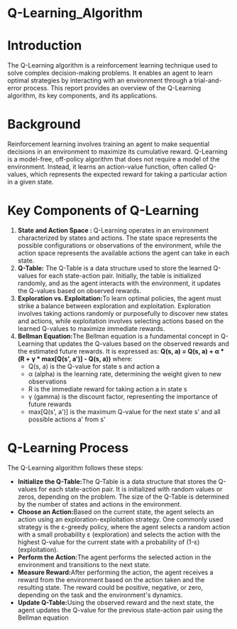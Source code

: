 # Q-Learning_Algorithm
<h1>Introduction</h1>
<p>The Q-Learning algorithm is a reinforcement learning technique used to solve complex decision-making problems. 
  It enables an agent to learn optimal strategies by interacting with an environment through a trial-and-error process. 
  This report provides an overview of the Q-Learning algorithm, its key components, and its applications.</p>
<h1>Background</h1>
<p>Reinforcement learning involves training an agent to make sequential decisions in an environment to maximize its cumulative reward. Q-Learning is a model-free,
  off-policy algorithm that does not require a model of the environment. 
  Instead, it learns an action-value function, often called Q-values, which represents the expected reward for taking a particular action in a given state.</p>
<h1>Key Components of Q-Learning</h1>
<ol>
  <li><b>State and Action Space : </b>
  Q-Learning operates in an environment characterized by states and actions. The state space represents the possible configurations or observations of the environment, while the action space represents the available actions the agent can take in each state.
  </li>
  <li><b>Q-Table:</b>
  The Q-Table is a data structure used to store the learned Q-values for each state-action pair. Initially, the table is initialized randomly, and as the agent interacts with the environment, it updates the Q-values based on observed rewards.
  </li>
  <li><b>Exploration vs. Exploitation:</b>To learn optimal policies, the agent must strike a balance between exploration and exploitation. Exploration involves taking actions randomly or purposefully to discover new states and actions, while exploitation involves selecting actions based on the learned Q-values to maximize immediate rewards.</li> 
  <li><b>Bellman Equation:</b>The Bellman equation is a fundamental concept in Q-Learning that updates the Q-values based on the observed rewards and the estimated future rewards. It is expressed as:
    <b>Q(s, a) = Q(s, a) + α * (R + γ * max[Q(s', a')] - Q(s, a))</b>
    where:<br>
    <ul>
      <li>Q(s, a) is the Q-value for state s and action a</li>
      <li>α (alpha) is the learning rate, determining the weight given to new observations</li>
      <li>R is the immediate reward for taking action a in state s</li>
      <li>γ (gamma) is the discount factor, representing the importance of future rewards</li>
      <li>max[Q(s', a')] is the maximum Q-value for the next state s' and all possible actions a' from s'</li>
    </ul>
  </li>
</ol>
<h1>Q-Learning Process</h1>
The Q-Learning algorithm follows these steps:
<ul>
  <li><b>Initialize the Q-Table:</b>The Q-Table is a data structure that stores the Q-values for each state-action pair. It is initialized with random values or zeros, depending on the problem. The size of the Q-Table is determined by the number of states and actions in the environment.</li>
  <li><b>Choose an Action:</b>Based on the current state, the agent selects an action using an exploration-exploitation strategy. One commonly used strategy is the ε-greedy policy, where the agent selects a random action with a small probability ε (exploration) and selects the action with the highest Q-value for the current state with a probability of (1-ε) (exploitation).</li>
  <li><b>Perform the Action:</b>The agent performs the selected action in the environment and transitions to the next state.</li>
  <li><b>Measure Reward:</b>After performing the action, the agent receives a reward from the environment based on the action taken and the resulting state. The reward could be positive, negative, or zero, depending on the task and the environment's dynamics.</li>
  <li><b>Update Q-Table:</b>Using the observed reward and the next state, the agent updates the Q-value for the previous state-action pair using the Bellman equation</li>
</ul>








